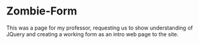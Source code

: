 # Zombie-Form
This was a page for my professor, requesting us to show understanding of JQuery and creating a working form as an intro web page to the site.
